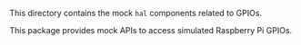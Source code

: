 This directory contains the mock `hal` components related to GPIOs.

This package provides mock APIs to access simulated Raspberry Pi GPIOs.